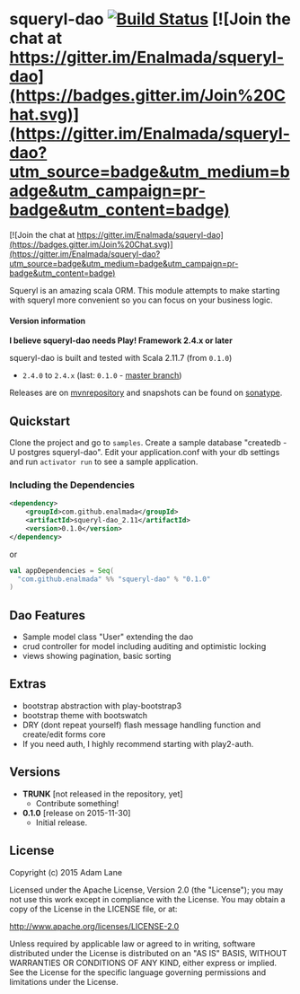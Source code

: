 # squeryl-dao [![Build Status](https://travis-ci.org/Enalmada/squeryl-dao.svg?branch=master)](https://travis-ci.org/Enalmada/squeryl-dao) [![Join the chat at https://gitter.im/Enalmada/squeryl-dao](https://badges.gitter.im/Join%20Chat.svg)](https://gitter.im/Enalmada/squeryl-dao?utm_source=badge&utm_medium=badge&utm_campaign=pr-badge&utm_content=badge)

[![Join the chat at https://gitter.im/Enalmada/squeryl-dao](https://badges.gitter.im/Join%20Chat.svg)](https://gitter.im/Enalmada/squeryl-dao?utm_source=badge&utm_medium=badge&utm_campaign=pr-badge&utm_content=badge)

Squeryl is an amazing scala ORM.  This module attempts to make starting with squeryl more convenient so you can focus on your business logic.

#### Version information
**I believe squeryl-dao needs Play! Framework 2.4.x or later**

squeryl-dao is built and tested with Scala 2.11.7 (from `0.1.0`)

* `2.4.0` to `2.4.x` (last: `0.1.0` - [master branch](https://github.com/enalmada/squeryl-dao/tree/master))

Releases are on [mvnrepository](http://mvnrepository.com/artifact/com.github.enalmada) and snapshots can be found on [sonatype](https://oss.sonatype.org/content/repositories/snapshots/com/github/enalmada).

## Quickstart
Clone the project and go to `samples`. Create a sample database "createdb -U postgres squeryl-dao".  Edit your application.conf with your db settings and run `activator run` to see a sample application.

### Including the Dependencies

```xml
<dependency>
    <groupId>com.github.enalmada</groupId>
    <artifactId>squeryl-dao_2.11</artifactId>
    <version>0.1.0</version>
</dependency>
```
or

```scala
val appDependencies = Seq(
  "com.github.enalmada" %% "squeryl-dao" % "0.1.0"
)
```

## Dao Features
* Sample model class "User" extending the dao
* crud controller for model including auditing and optimistic locking
* views showing pagination, basic sorting

## Extras
* bootstrap abstraction with play-bootstrap3
* bootstrap theme with bootswatch
* DRY (dont repeat yourself) flash message handling function and create/edit forms core
* If you need auth, I highly recommend starting with play2-auth.


## Versions
* **TRUNK** [not released in the repository, yet]
  * Contribute something!
* **0.1.0** [release on 2015-11-30]
  * Initial release.
  
## License

Copyright (c) 2015 Adam Lane

Licensed under the Apache License, Version 2.0 (the "License"); you may not use this work except in compliance with the License. You may obtain a copy of the License in the LICENSE file, or at:

http://www.apache.org/licenses/LICENSE-2.0

Unless required by applicable law or agreed to in writing, software distributed under the License is distributed on an "AS IS" BASIS, WITHOUT WARRANTIES OR CONDITIONS OF ANY KIND, either express or implied. See the License for the specific language governing permissions and limitations under the License.
  